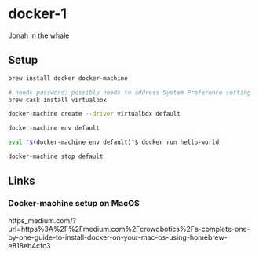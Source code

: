 # docker-1

Jonah in the whale

## Setup

```zsh
brew install docker docker-machine

# needs password; possibly needs to address System Preference setting
brew cask install virtualbox

docker-machine create --driver virtualbox default

docker-machine env default

eval "$(docker-machine env default)"$ docker run hello-world

docker-machine stop default
```

## Links

### Docker-machine setup on MacOS

https_medium.com/?url=https%3A%2F%2Fmedium.com%2Fcrowdbotics%2Fa-complete-one-by-one-guide-to-install-docker-on-your-mac-os-using-homebrew-e818eb4cfc3
